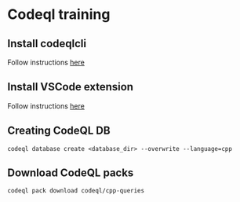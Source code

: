 # Codeql training

## Install codeqlcli
Follow instructions [here](https://codeql.github.com/docs/codeql-cli/getting-started-with-the-codeql-cli/#download-the-codeql-cli-zip-package)

## Install VSCode extension
Follow instructions [here](https://codeql.github.com/docs/codeql-for-visual-studio-code/setting-up-codeql-in-visual-studio-code/#installing-the-extension)

## Creating CodeQL DB
```
codeql database create <database_dir> --overwrite --language=cpp
```

## Download CodeQL packs
```
codeql pack download codeql/cpp-queries
```
